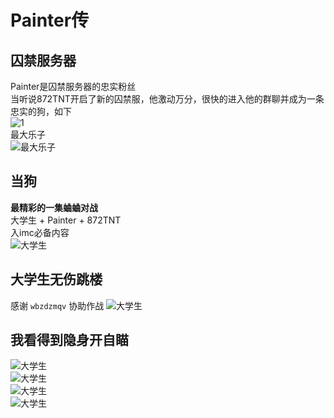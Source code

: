 # Painter传
## 囚禁服务器
Painter是囚禁服务器的忠实粉丝  
当听说872TNT开启了新的囚禁服，他激动万分，很快的进入他的群聊并成为一条忠实的狗，如下  
![1](/painter传/1.png)  
最大乐子  
![最大乐子](/painter传/2.png)  
## 当狗
**最精彩的一集蛐蛐对战**  
大学生 + Painter + 872TNT   
入imc必备内容  
![大学生](/painter传/3.png)  

## 大学生无伤跳楼
感谢 `wbzdzmqv` 协助作战
![大学生](/painter传/4.png)   

## 我看得到隐身开自瞄
![大学生](/painter传/5.png)  
![大学生](/painter传/6.png)  
![大学生](/painter传/7.png)  
![大学生](/painter传/8.png)  